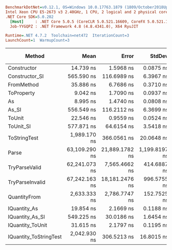 ``` ini

BenchmarkDotNet=v0.12.1, OS=Windows 10.0.17763.1879 (1809/October2018Update/Redstone5)
Intel Xeon CPU E5-2673 v3 2.40GHz, 1 CPU, 2 logical and 2 physical cores
.NET Core SDK=5.0.202
  [Host]     : .NET Core 5.0.5 (CoreCLR 5.0.521.16609, CoreFX 5.0.521.16609), X64 RyuJIT
  Job-YYGQPZ : .NET Framework 4.8 (4.8.4341.0), X64 RyuJIT

Runtime=.NET 4.7.2  Toolchain=net472  IterationCount=3  
LaunchCount=1  WarmupCount=3  

```
|                 Method |          Mean |          Error |        StdDev |  Gen 0 |  Gen 1 | Gen 2 | Allocated |
|----------------------- |--------------:|---------------:|--------------:|-------:|-------:|------:|----------:|
|            Constructor |     14.739 ns |      1.5968 ns |     0.0875 ns |      - |      - |     - |         - |
|         Constructor_SI |    565.590 ns |    116.6989 ns |     6.3967 ns | 0.0296 |      - |     - |     201 B |
|             FromMethod |     35.886 ns |      6.7686 ns |     0.3710 ns |      - |      - |     - |         - |
|             ToProperty |      9.042 ns |      1.7090 ns |     0.0937 ns |      - |      - |     - |         - |
|                     As |      8.995 ns |      1.4740 ns |     0.0808 ns |      - |      - |     - |         - |
|                  As_SI |    556.549 ns |    116.2112 ns |     6.3699 ns | 0.0296 |      - |     - |     201 B |
|                 ToUnit |     22.546 ns |      0.9559 ns |     0.0524 ns |      - |      - |     - |         - |
|              ToUnit_SI |    577.871 ns |     64.6154 ns |     3.5418 ns | 0.0296 |      - |     - |     201 B |
|           ToStringTest |  1,989.170 ns |    366.0561 ns |    20.0648 ns | 0.1907 |      - |     - |    1244 B |
|                  Parse | 63,109.290 ns | 21,889.1782 ns | 1,199.8197 ns | 8.4229 | 0.2441 |     - |   54377 B |
|          TryParseValid | 62,241.073 ns |  7,565.4662 ns |   414.6887 ns | 8.4229 | 0.2441 |     - |   54353 B |
|        TryParseInvalid | 67,242.163 ns | 18,181.2476 ns |   996.5755 ns | 8.3008 | 0.2441 |     - |   53895 B |
|           QuantityFrom |  2,633.333 ns |  2,786.7747 ns |   152.7525 ns |      - |      - |     - |    8192 B |
|           IQuantity_As |     19.854 ns |      2.1669 ns |     0.1188 ns | 0.0038 |      - |     - |      24 B |
|        IQuantity_As_SI |    549.225 ns |     30.0186 ns |     1.6454 ns | 0.0296 |      - |     - |     201 B |
|       IQuantity_ToUnit |     31.615 ns |      2.1797 ns |     0.1195 ns | 0.0088 |      - |     - |      56 B |
| IQuantity_ToStringTest |  2,042.930 ns |    306.5213 ns |    16.8015 ns | 0.1907 |      - |     - |    1244 B |
